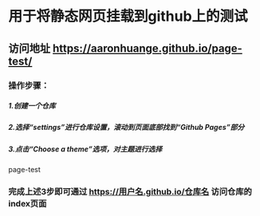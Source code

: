 # 用于将静态网页挂载到github上的测试
## 访问地址 <a href="https://aaronhuange.github.io/page-test/">https://aaronhuange.github.io/page-test/</a>

### 操作步骤：
##### 1.创建一个仓库
##### 2.选择“settings”进行仓库设置，滚动到页面底部找到“Github Pages”部分
##### 3.点击“Choose a theme”选项，对主题进行选择
page-test
### 完成上述3步即可通过 https://用户名.github.io/仓库名   访问仓库的index页面